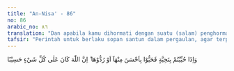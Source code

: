 ```yaml
---
title: "An-Nisa' - 86"
no: 86
arabic_no: ٨٦
translation: "Dan apabila kamu dihormati dengan suatu (salam) penghormatan, maka balaslah penghormatan itu dengan yang lebih baik, atau balaslah (penghormatan itu, yang sepadan) dengannya. Sungguh, Allah memperhitungkan segala sesuatu."
tafsir: "Perintah untuk berlaku sopan santun dalam pergaulan, agar terpelihara hubungan persaudaraan dengan jalan mengadakan tata tertib yang dilakukan ketika bertemu dengan seseorang. Seseorang harus membalas penghormatan yang diberikan kepadanya berupa salam yang diterimanya dengan balasan yang setimpal atau dengan cara lebih baik. Balasan yang setimpal atau yang lebih baik dapat berbentuk ucapan yang menyenangkan atau dengan suara yang lemah lembut atau dengan gerak-gerik yang menarik hati, memperhatikan kehidupan dalam menegakkan sopan santun yang memperkuat hubungan persaudaraan antara sesama mereka.\n\nAllah memperhatikan segala sesuatu termasuk memperhatikan kehidupan manusia dalam menegakkan sopan santun yang bisa memperkuat hubungan persaudaraan antara sesama mereka.\n\nSejalan dengan ayat itu terdapat hadis-hadis sebagai berikut\n\nDari Abu Hurairah berkata, Rasulullah saw bersabda, \"Hendaklah orang yang berkendaraan memberi salam kepada orang yang berjalan kaki, dan orang yang berjalan kaki memberi salam kepada orang yang duduk, kelompok orang yang sedikit memberi salam kepada kelompok yang banyak, kelompok orang yang muda memberi salam kepada kelompok yang tua.\" (Riwayat al-Bukhari dan Muslim).\n\nDari Abdullah bin 'Amr, dia berkata, \"bahwasannya seseorang bertanya kepada Rasulullah, mana ajaran Islam yang terbaik? Rasulullah Saw menjawab, \"(yaitu) memberi makan (kepada fakir miskin) dan memberi salam kepada orang yang engkau kenal dan orang yang belum engkau kenal. (Riwayat al-Bukhari dan Muslim)."
---
```

وَاِذَا حُيِّيْتُمْ بِتَحِيَّةٍ فَحَيُّوْا بِاَحْسَنَ مِنْهَآ اَوْ رُدُّوْهَا ۗ اِنَّ اللّٰهَ كَانَ عَلٰى كُلِّ شَيْءٍ حَسِيْبًا